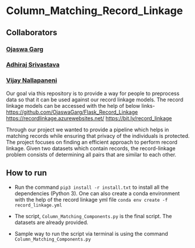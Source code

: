 # Column_Matching_Record_Linkage
## Collaborators
### [Ojaswa Garg](https://github.com/OjaswaGarg)
### [Adhiraj Srivastava](https://github.com/adhirajms)
### [Vijay Nallapaneni](https://github.com/vij95)

Our goal via this repository is to provide a way for people to preprocess data so that it can be used against our record linkage models.
The record linkage models can be accessed with the help of below links-
https://github.com/OjaswaGarg/Flask_Record_Linkage
https://recordlinkage.azurewebsites.net/
https://bit.ly/record_linkage

Through our project we wanted to provide a pipeline which helps in matching records while ensuring that privacy of the individuals is protected. The project focuses on finding an efficient approach to perform record linkage. Given two datasets which contain records, the record-linkage problem consists of determining all pairs that are similar to each other.


## How to run
- Run the command  ``` pip3 install -r install.txt ``` to install all the dependencies (Python 3).
  One can also create a conda environment with the help of the record linkage yml file ``` conda env create -f record_linkage.yml ```

- The script, ```Column_Matching_Components.py``` is the final script. The datasets are already provided. 
- Sample way to run the script via terminal is using the command ```Column_Matching_Components.py```
